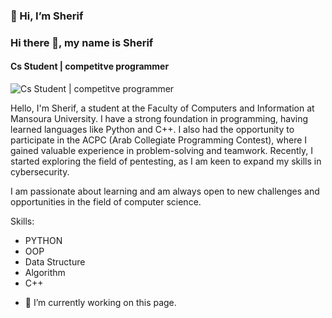 ### 👋 Hi, I’m Sherif
### Hi there 👋, my name is Sherif
#### Cs Student | competitve programmer
![Cs Student | competitve programmer](https://i.pinimg.com/736x/8a/69/1f/8a691f82c76ab844029e8dfb68fcd202.jpg)

Hello, I'm Sherif, a student at the Faculty of Computers and Information at Mansoura University. I have a strong foundation in programming, having learned languages like Python and C++. I also had the opportunity to participate in the ACPC (Arab Collegiate Programming Contest), where I gained valuable experience in problem-solving and teamwork. Recently, I started exploring the field of pentesting, as I am keen to expand my skills in cybersecurity.

I am passionate about learning and am always open to new challenges and opportunities in the field of computer science.

Skills:
* PYTHON
* OOP
* Data Structure
* Algorithm
* C++

- 🔭 I’m currently working on this page. 





